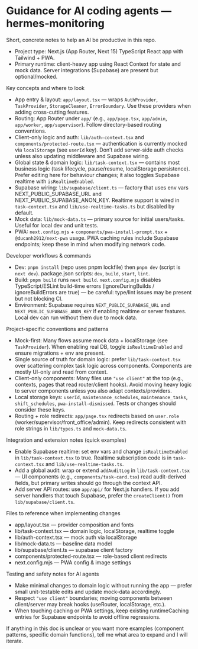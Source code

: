 # Guidance for AI coding agents — hermes-monitoring

Short, concrete notes to help an AI be productive in this repo.

- Project type: Next.js (App Router, Next 15) TypeScript React app with Tailwind + PWA.
- Primary runtime: client-heavy app using React Context for state and mock data. Server integrations (Supabase) are present but optional/mocked.

Key concepts and where to look
- App entry & layout: `app/layout.tsx` — wraps `AuthProvider`, `TaskProvider`, `StorageCleaner`, `ErrorBoundary`. Use these providers when adding cross-cutting features.
- Routing: App Router under `app/` (e.g., `app/page.tsx`, `app/admin`, `app/worker`, `app/supervisor`). Follow directory-based routing conventions.
- Client-only logic and auth: `lib/auth-context.tsx` and `components/protected-route.tsx` — authentication is currently mocked via `localStorage` (see `userId` key). Don’t add server-side auth checks unless also updating middleware and Supabase wiring.
- Global state & domain logic: `lib/task-context.tsx` — contains most business logic (task lifecycle, pause/resume, localStorage persistence). Prefer editing here for behaviour changes; it also toggles Supabase realtime with `isRealtimeEnabled`.
- Supabase wiring: `lib/supabase/client.ts` — factory that uses env vars NEXT_PUBLIC_SUPABASE_URL and NEXT_PUBLIC_SUPABASE_ANON_KEY. Realtime support is wired in `task-context.tsx` and `lib/use-realtime-tasks.ts` but disabled by default.
- Mock data: `lib/mock-data.ts` — primary source for initial users/tasks. Useful for local dev and unit tests.
- PWA: `next.config.mjs` + `components/pwa-install-prompt.tsx` + `@ducanh2912/next-pwa` usage. PWA caching rules include Supabase endpoints; keep these in mind when modifying network code.

Developer workflows & commands
- Dev: `pnpm install` (repo uses pnpm lockfile) then `pnpm dev` (script is `next dev`). package.json scripts: `dev`, `build`, `start`, `lint`.
- Build: `pnpm build` runs `next build`. `next.config.mjs` disables TypeScript/ESLint build-time errors (ignoreDuringBuilds / ignoreBuildErrors are true) — be careful: type/lint issues may be present but not blocking CI.
- Environment: Supabase requires `NEXT_PUBLIC_SUPABASE_URL` and `NEXT_PUBLIC_SUPABASE_ANON_KEY` if enabling realtime or server features. Local dev can run without them due to mock data.

Project-specific conventions and patterns
- Mock-first: Many flows assume mock data + localStorage (see `TaskProvider`). When enabling real DB, toggle `isRealtimeEnabled` and ensure migrations + env are present.
- Single source of truth for domain logic: prefer `lib/task-context.tsx` over scattering complex task logic across components. Components are mostly UI-only and read from context.
- Client-only components: Many files use `"use client"` at the top (e.g., contexts, pages that read router/client hooks). Avoid moving heavy logic to server components unless you also adapt contexts/providers.
- Local storage keys: `userId`, `maintenance_schedules`, `maintenance_tasks`, `shift_schedules`, `pwa-install-dismissed`. Tests or changes should consider these keys.
- Routing + role redirects: `app/page.tsx` redirects based on `user.role` (worker/supervisor/front_office/admin). Keep redirects consistent with role strings in `lib/types.ts` and `mock-data.ts`.

Integration and extension notes (quick examples)
- Enable Supabase realtime: set env vars and change `isRealtimeEnabled` in `lib/task-context.tsx` to true. Realtime subscription code is in `task-context.tsx` and `lib/use-realtime-tasks.ts`.
- Add a global audit: wrap or extend `addAuditLog` in `lib/task-context.tsx` — UI components (e.g., `components/task-card.tsx`) read audit-derived fields, but primary writes should go through the context API.
- Add server API routes: use `app/api/` for Next.js handlers. If you add server handlers that touch Supabase, prefer the `createClient()` from `lib/supabase/client.ts`.

Files to reference when implementing changes
- app/layout.tsx — provider composition and fonts
- lib/task-context.tsx — domain logic, localStorage, realtime toggle
- lib/auth-context.tsx — mock auth via localStorage
- lib/mock-data.ts — baseline data model
- lib/supabase/client.ts — supabase client factory
- components/protected-route.tsx — role-based client redirects
- next.config.mjs — PWA config & image settings

Testing and safety notes for AI agents
- Make minimal changes to domain logic without running the app — prefer small unit-testable edits and update mock-data accordingly.
- Respect `"use client"` boundaries; moving components between client/server may break hooks (useRouter, localStorage, etc.).
- When touching caching or PWA settings, keep existing runtimeCaching entries for Supabase endpoints to avoid offline regressions.

If anything in this doc is unclear or you want more examples (component patterns, specific domain functions), tell me what area to expand and I will iterate.
